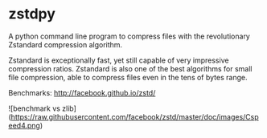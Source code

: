 # zstdpy
A python command line program to compress files with the revolutionary Zstandard compression algorithm.

Zstandard is exceptionally fast, yet still capable of very impressive compression ratios.
Zstandard is also one of the best algorithms for small file compression, able to compress files even in the tens of bytes range.

Benchmarks: http://facebook.github.io/zstd/

![benchmark vs zlib]
(https://raw.githubusercontent.com/facebook/zstd/master/doc/images/Cspeed4.png)
